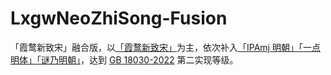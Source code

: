 # LxgwNeoZhiSong-Fusion
「霞鹜新致宋」融合版，以[「霞鹜新致宋」](https://github.com/lxgw/LxgwNeoZhiSong)为主，依次补入[「IPAmj 明朝」](https://moji.or.jp/mojikiban/font/)[「一点明体」](https://github.com/ichitenfont/I.Ming)[「谜乃明朝」](https://github.com/ge9/NazonoMincho)，达到 [GB 18030-2022](https://openstd.samr.gov.cn/bzgk/gb/newGbInfo?hcno=A1931A578FE14957104988029B0833D3) 第二实现等级。

